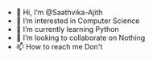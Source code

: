- 👋 Hi, I’m @Saathvika-Ajith
- 👀 I’m interested in Computer Science
- 🌱 I’m currently learning Python
- 💞️ I’m looking to collaborate on Nothing
- 📫 How to reach me Don't

<!---
Saathvika-Ajith/Saathvika-Ajith is a ✨ special ✨ repository because its `README.md` (this file) appears on your GitHub profile.
You can click the Preview link to take a look at your changes.
--->

